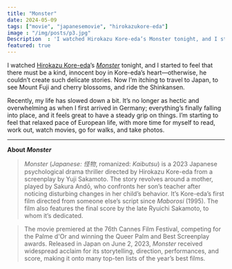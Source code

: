 ```yaml
---
title: "Monster"
date: 2024-05-09
tags: ["movie", "japanesemovie", "hirokazukore-eda"]
image : "/img/posts/p3.jpg"
Description  : 'I watched Hirokazu Kore-eda’s Monster tonight, and I started to feel that there must be a kind, innocent boy in Kore-eda’s heart—otherwise ...'
featured: true
---
```

I watched [Hirokazu Kore-eda](https://en.wikipedia.org/wiki/Hirokazu_Kore-eda)’s [*Monster*](https://en.wikipedia.org/wiki/Monster_(2023_film)) tonight, and I started to feel that there must be a kind, innocent boy in Kore-eda’s heart—otherwise, he couldn’t create such delicate stories. Now I’m itching to travel to Japan, to see Mount Fuji and cherry blossoms, and ride the Shinkansen.

Recently, my life has slowed down a bit. It’s no longer as hectic and overwhelming as when I first arrived in Germany; everything’s finally falling into place, and it feels great to have a steady grip on things. I’m starting to feel that relaxed pace of European life, with more time for myself to read, work out, watch movies, go for walks, and take photos.

---

**About *Monster***  
> *Monster* (*Japanese: 怪物*, romanized: *Kaibutsu*) is a 2023 Japanese psychological drama thriller directed by Hirokazu Kore-eda from a screenplay by Yuji Sakamoto. The story revolves around a mother, played by Sakura Andō, who confronts her son’s teacher after noticing disturbing changes in her child’s behavior. It’s Kore-eda’s first film directed from someone else’s script since *Maborosi* (1995). The film also features the final score by the late Ryuichi Sakamoto, to whom it’s dedicated.

> The movie premiered at the 76th Cannes Film Festival, competing for the Palme d'Or and winning the Queer Palm and Best Screenplay awards. Released in Japan on June 2, 2023, *Monster* received widespread acclaim for its storytelling, direction, performances, and score, making it onto many top-ten lists of the year’s best films.